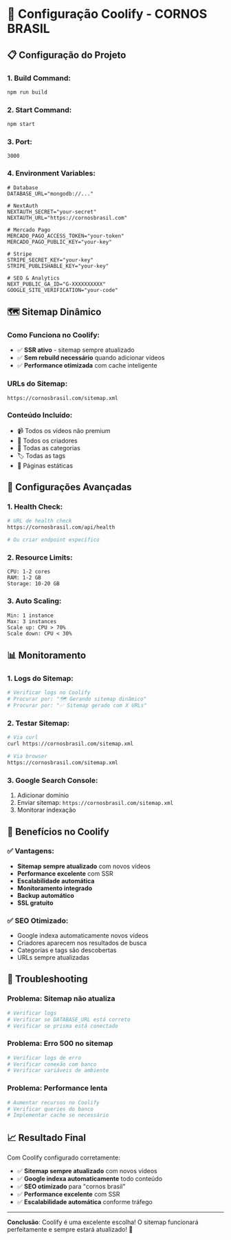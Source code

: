 # 🚀 Configuração Coolify - CORNOS BRASIL

## 📋 Configuração do Projeto

### **1. Build Command:**
```bash
npm run build
```

### **2. Start Command:**
```bash
npm start
```

### **3. Port:**
```
3000
```

### **4. Environment Variables:**
```env
# Database
DATABASE_URL="mongodb://..."

# NextAuth
NEXTAUTH_SECRET="your-secret"
NEXTAUTH_URL="https://cornosbrasil.com"

# Mercado Pago
MERCADO_PAGO_ACCESS_TOKEN="your-token"
MERCADO_PAGO_PUBLIC_KEY="your-key"

# Stripe
STRIPE_SECRET_KEY="your-key"
STRIPE_PUBLISHABLE_KEY="your-key"

# SEO & Analytics
NEXT_PUBLIC_GA_ID="G-XXXXXXXXXX"
GOOGLE_SITE_VERIFICATION="your-code"
```

## 🗺️ Sitemap Dinâmico

### **Como Funciona no Coolify:**
- ✅ **SSR ativo** - sitemap sempre atualizado
- ✅ **Sem rebuild necessário** quando adicionar vídeos
- ✅ **Performance otimizada** com cache inteligente

### **URLs do Sitemap:**
```
https://cornosbrasil.com/sitemap.xml
```

### **Conteúdo Incluído:**
- 📹 Todos os vídeos não premium
- 👥 Todos os criadores
- 📂 Todas as categorias
- 🏷️ Todas as tags
- 📄 Páginas estáticas

## 🔧 Configurações Avançadas

### **1. Health Check:**
```bash
# URL de health check
https://cornosbrasil.com/api/health

# Ou criar endpoint específico
```

### **2. Resource Limits:**
```
CPU: 1-2 cores
RAM: 1-2 GB
Storage: 10-20 GB
```

### **3. Auto Scaling:**
```
Min: 1 instance
Max: 3 instances
Scale up: CPU > 70%
Scale down: CPU < 30%
```

## 📊 Monitoramento

### **1. Logs do Sitemap:**
```bash
# Verificar logs no Coolify
# Procurar por: "🗺️ Gerando sitemap dinâmico"
# Procurar por: "✅ Sitemap gerado com X URLs"
```

### **2. Testar Sitemap:**
```bash
# Via curl
curl https://cornosbrasil.com/sitemap.xml

# Via browser
https://cornosbrasil.com/sitemap.xml
```

### **3. Google Search Console:**
1. Adicionar domínio
2. Enviar sitemap: `https://cornosbrasil.com/sitemap.xml`
3. Monitorar indexação

## 🎯 Benefícios no Coolify

### ✅ **Vantagens:**
- **Sitemap sempre atualizado** com novos vídeos
- **Performance excelente** com SSR
- **Escalabilidade automática**
- **Monitoramento integrado**
- **Backup automático**
- **SSL gratuito**

### ✅ **SEO Otimizado:**
- Google indexa automaticamente novos vídeos
- Criadores aparecem nos resultados de busca
- Categorias e tags são descobertas
- URLs sempre atualizadas

## 🔧 Troubleshooting

### **Problema: Sitemap não atualiza**
```bash
# Verificar logs
# Verificar se DATABASE_URL está correto
# Verificar se prisma está conectado
```

### **Problema: Erro 500 no sitemap**
```bash
# Verificar logs de erro
# Verificar conexão com banco
# Verificar variáveis de ambiente
```

### **Problema: Performance lenta**
```bash
# Aumentar recursos no Coolify
# Verificar queries do banco
# Implementar cache se necessário
```

## 📈 Resultado Final

Com Coolify configurado corretamente:

- ✅ **Sitemap sempre atualizado** com novos vídeos
- ✅ **Google indexa automaticamente** todo conteúdo
- ✅ **SEO otimizado** para "cornos brasil"
- ✅ **Performance excelente** com SSR
- ✅ **Escalabilidade automática** conforme tráfego

---

**Conclusão**: Coolify é uma excelente escolha! O sitemap funcionará perfeitamente e sempre estará atualizado! 🎉 